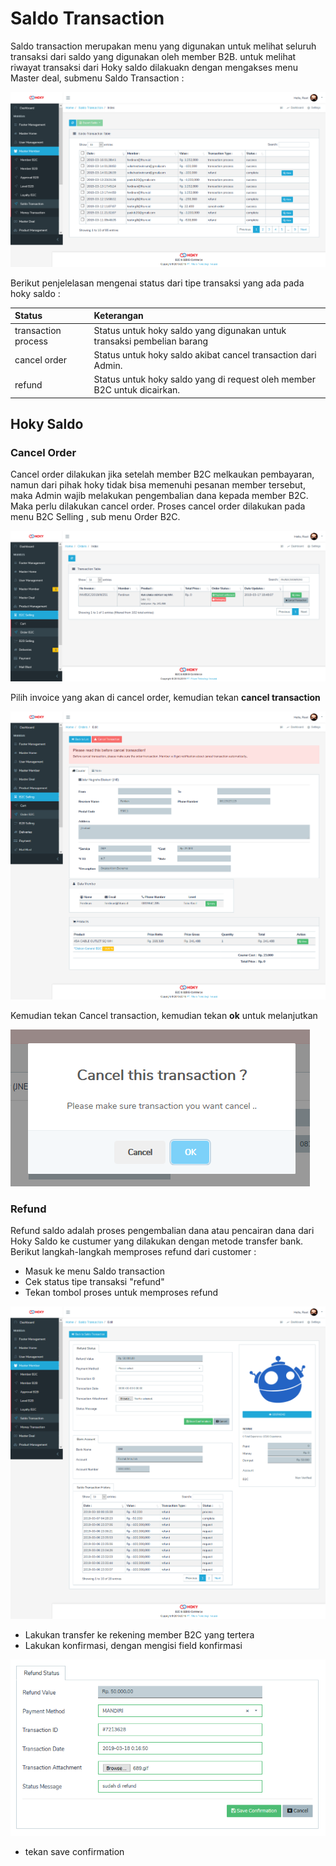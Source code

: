 # Saldo Transaction

Saldo transaction merupakan menu yang digunakan untuk melihat seluruh transaksi dari saldo yang digunakan oleh member B2B. untuk melihat riwayat transaksi dari Hoky saldo dilakuakn dengan mengakses menu Master deal, submenu Saldo Transaction :

![](../../.gitbook/assets/image%20%28205%29.png)

Berikut penjelelasan mengenai status dari tipe transaksi yang ada pada hoky saldo :

| Status | Keterangan |
| :--- | :--- |
| transaction process | Status untuk hoky saldo yang digunakan untuk transaksi pembelian barang |
| cancel order | Status untuk hoky saldo akibat cancel transaction dari Admin.  |
| refund | Status untuk hoky saldo yang di request oleh member B2C untuk dicairkan. |

## Hoky Saldo

### Cancel Order

Cancel order dilakukan jika setelah member B2C melkaukan pembayaran, namun dari pihak hoky tidak bisa memenuhi pesanan member tersebut, maka Admin wajib melakukan pengembalian dana kepada member B2C. Maka perlu dilakukan cancel order. Proses cancel order dilakukan pada menu B2C Selling , sub menu Order B2C.

![](../../.gitbook/assets/image%20%28189%29.png)

Pilih invoice yang akan di cancel order, kemudian tekan **cancel transaction**

![](../../.gitbook/assets/image%20%28193%29.png)

Kemudian tekan Cancel transaction, kemudian tekan **ok** untuk melanjutkan

![](../../.gitbook/assets/image%20%28221%29.png)

### Refund

Refund saldo adalah proses pengembalian dana atau pencairan dana dari Hoky Saldo ke custumer yang dilakukan dengan metode transfer bank. Berikut langkah-langkah memproses refund dari customer :

* Masuk ke menu Saldo transaction
* Cek status tipe transaksi "refund"
* Tekan tombol proses untuk memproses refund

![](../../.gitbook/assets/image%20%28170%29.png)

* Lakukan transfer ke rekening member B2C yang tertera
* Lakukan konfirmasi, dengan mengisi field konfirmasi

![](../../.gitbook/assets/image%20%28100%29.png)

* tekan save confirmation

